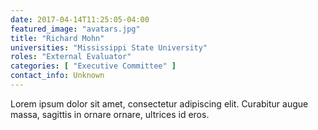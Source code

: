 ```yaml
---
date: 2017-04-14T11:25:05-04:00
featured_image: "avatars.jpg"
title: "Richard Mohn"
universities: "Mississippi State University"
roles: "External Evaluator"
categories: [ "Executive Committee" ]
contact_info: Unknown
---
```


Lorem ipsum dolor sit amet, consectetur adipiscing elit. Curabitur augue massa, sagittis in ornare ornare, ultrices id eros.






